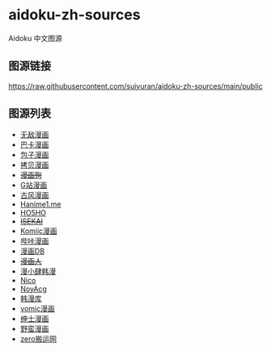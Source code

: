 # aidoku-zh-sources

Aidoku 中文图源

## 图源链接

https://raw.githubusercontent.com/suiyuran/aidoku-zh-sources/main/public

## 图源列表

- [无敌漫画](https://www.55dmh.com)
- [巴卡漫画](https://bakamh.com)
- [包子漫画](https://www.baozimh.com)
- [拷贝漫画](https://www.copymanga.tv)
- ~~[漫画狗](https://dogemanga.com)~~
- [G站漫画](https://godamanga.com)
- [古风漫画](https://www.gufengmh.com)
- [Hanime1.me](https://hanime1.me/comics)
- [HO5HO](https://www.ho5ho.com)
- ~~[ISEKAI](https://isekai.ch)~~
- [Komiic漫画](https://komiic.com)
- [哔咔漫画](https://manhuabika.com)
- [漫画DB](https://www.manhuadb.com)
- ~~[漫画人](https://www.manhuaren.com)~~
- [漫小肆韩漫](https://www.mxshm.site)
- [Nico](https://nicohub.cc/index?category=comic)
- [NoyAcg](https://noy1.top)
- [韩漫库](https://se8.us)
- [vomic漫画](http://www.vomicmh.com)
- [绅士漫画](https://www.wnacg.com)
- [野蛮漫画](https://yemancomic.com)
- [zero搬运网](http://www.zerobywns.com)
